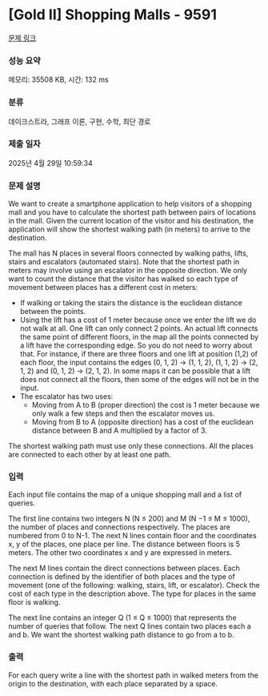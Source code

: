 # [Gold II] Shopping Malls - 9591 

[문제 링크](https://www.acmicpc.net/problem/9591) 

### 성능 요약

메모리: 35508 KB, 시간: 132 ms

### 분류

데이크스트라, 그래프 이론, 구현, 수학, 최단 경로

### 제출 일자

2025년 4월 29일 10:59:34

### 문제 설명

<p>We want to create a smartphone application to help visitors of a shopping mall and you have to calculate the shortest path between pairs of locations in the mall. Given the current location of the visitor and his destination, the application will show the shortest walking path (in meters) to arrive to the destination.</p>

<p>The mall has N places in several floors connected by walking paths, lifts, stairs and escalators (automated stairs). Note that the shortest path in meters may involve using an escalator in the opposite direction. We only want to count the distance that the visitor has walked so each type of movement between places has a different cost in meters:</p>

<ul>
	<li>If walking or taking the stairs the distance is the euclidean distance between the points.</li>
	<li>Using the lift has a cost of 1 meter because once we enter the lift we do not walk at all. One lift can only connect 2 points. An actual lift connects the same point of different floors, in the map all the points connected by a lift have the corresponding edge. So you do not need to worry about that. For instance, if there are three floors and one lift at position (1,2) of each floor, the input contains the edges (0, 1, 2) → (1, 1, 2), (1, 1, 2) → (2, 1, 2) and (0, 1, 2) → (2, 1, 2). In some maps it can be possible that a lift does not connect all the floors, then some of the edges will not be in the input.</li>
	<li>The escalator has two uses:
	<ul>
		<li>Moving from A to B (proper direction) the cost is 1 meter because we only walk a few steps and then the escalator moves us.</li>
		<li>Moving from B to A (opposite direction) has a cost of the euclidean distance between B and A multiplied by a factor of 3.</li>
	</ul>
	</li>
</ul>

<p>The shortest walking path must use only these connections. All the places are connected to each other by at least one path.</p>

### 입력 

 <p>Each input file contains the map of a unique shopping mall and a list of queries.</p>

<p>The first line contains two integers N (N ≤ 200) and M (N −1 ≤ M ≤ 1000), the number of places and connections respectively. The places are numbered from 0 to N-1. The next N lines contain floor and the coordinates x, y of the places, one place per line. The distance between floors is 5 meters. The other two coordinates x and y are expressed in meters.</p>

<p>The next M lines contain the direct connections between places. Each connection is defined by the identifier of both places and the type of movement (one of the following: walking, stairs, lift, or escalator). Check the cost of each type in the description above. The type for places in the same floor is walking.</p>

<p>The next line contains an integer Q (1 ≤ Q ≤ 1000) that represents the number of queries that follow. The next Q lines contain two places each a and b. We want the shortest walking path distance to go from a to b.</p>

### 출력 

 <p>For each query write a line with the shortest path in walked meters from the origin to the destination, with each place separated by a space.</p>

